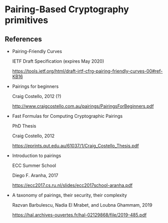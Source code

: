 # Pairing-Based Cryptography primitives

## References

- Pairing-Friendly Curves

  IETF Draft Specification (expires May 2020)

  https://tools.ietf.org/html/draft-irtf-cfrg-pairing-friendly-curves-00#ref-KB16

- Pairings for beginners

  Craig Costello, 2012 (?)

  http://www.craigcostello.com.au/pairings/PairingsForBeginners.pdf

- Fast Formulas for Computing Cryptographic Pairings

  PhD Thesis

  Craig Costello, 2012

  https://eprints.qut.edu.au/61037/1/Craig_Costello_Thesis.pdf

- Introduction to pairings

  ECC Summer School

  Diego F. Aranha, 2017

  https://ecc2017.cs.ru.nl/slides/ecc2017school-aranha.pdf

- A taxonomy of pairings, their security, their complexity

  Razvan Barbulescu, Nadia El Mrabet, and Loubna Ghammam, 2019

  https://hal.archives-ouvertes.fr/hal-02129868/file/2019-485.pdf
